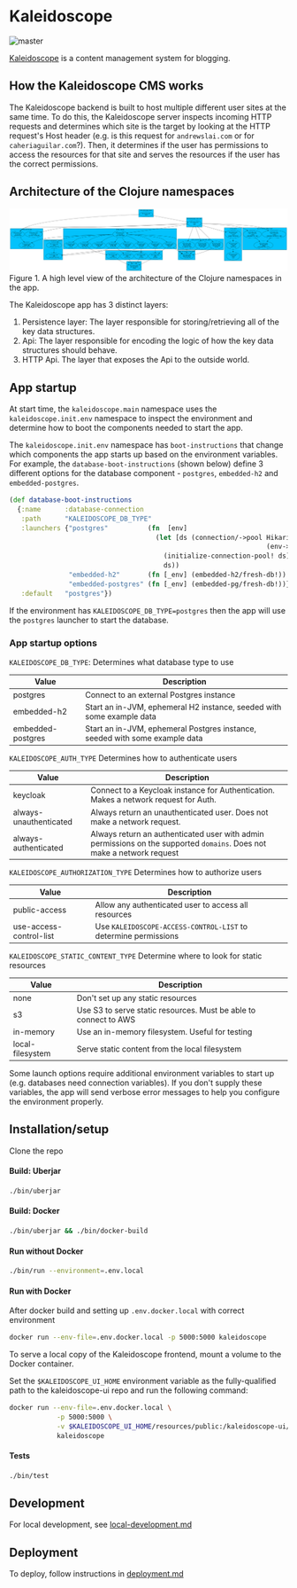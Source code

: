 # Kaleidoscope
![master](https://github.com/ALai57/kaleidoscope/actions/workflows/clojure.yml/badge.svg?branch=master)

[Kaleidoscope](https://kaleidoscope.pub) is a content management system for blogging.  

## How the Kaleidoscope CMS works
The Kaleidoscope backend is built to host multiple different user sites at the
same time. To do this, the Kaleidoscope server inspects incoming HTTP requests
and determines which site is the target by looking at the HTTP request's Host
header (e.g. is this request for `andrewslai.com` or for `caheriaguilar.com`?).
Then, it determines if the user has permissions to access the resources for that
site and serves the resources if the user has the correct permissions.

## Architecture of the Clojure namespaces

![Architecture](2023-04-25-architecture.svg)
Figure 1. A high level view of the architecture of the Clojure namespaces in the app.

The Kaleidoscope app has 3 distinct layers: 
1. Persistence layer: The layer responsible for storing/retrieving all of the
   key data structures. 
2. Api: The layer responsible for encoding the logic of how the key data
   structures should behave. 
3. HTTP Api. The layer that exposes the Api to the outside world.

## App startup 

At start time, the `kaleidoscope.main` namespace uses the
`kaleidoscope.init.env` namespace to inspect the environment and determine how
to boot the components needed to start the app.

The `kaleidoscope.init.env` namespace has `boot-instructions` that change which
components the app starts up based on the environment variables. For example,
the `database-boot-instructions` (shown below) define 3 different options for
the database component - `postgres`, `embedded-h2` and `embedded-postgres`. 

``` clojure
(def database-boot-instructions
  {:name      :database-connection
   :path      "KALEIDOSCOPE_DB_TYPE"
   :launchers {"postgres"          (fn  [env]
                                     (let [ds (connection/->pool HikariDataSource
                                                                 (env->pg-conn env))]
                                       (initialize-connection-pool! ds)
                                       ds))
               "embedded-h2"       (fn [_env] (embedded-h2/fresh-db!))
               "embedded-postgres" (fn [_env] (embedded-pg/fresh-db!))}
   :default   "postgres"})
```

If the environment has `KALEIDOSCOPE_DB_TYPE=postgres` then the app will use the
`postgres` launcher to start the database.

### App startup options

`KALEIDOSCOPE_DB_TYPE`: Determines what database type to use

| Value             | Description                                                                 |
|-------------------|-----------------------------------------------------------------------------|
| postgres          | Connect to an external Postgres instance                                    |
| embedded-h2       | Start an in-JVM, ephemeral H2 instance, seeded with some example data       |
| embedded-postgres | Start an in-JVM, ephemeral Postgres instance, seeded with some example data |



`KALEIDOSCOPE_AUTH_TYPE` Determines how to authenticate users

| Value                  | Description                                                                                                            |
|------------------------|------------------------------------------------------------------------------------------------------------------------|
| keycloak               | Connect to a Keycloak instance for Authentication. Makes a network request for Auth.                                   |
| always-unauthenticated | Always return an unauthenticated user. Does not make a network request.                                                |
| always-authenticated   | Always return an authenticated user with admin permissions on the supported `domains`. Does not make a network request |


`KALEIDOSCOPE_AUTHORIZATION_TYPE` Determines how to authorize users

| Value                   | Description                                                     |
|-------------------------|-----------------------------------------------------------------|
| public-access           | Allow any authenticated user to access all resources            |
| use-access-control-list | Use `KALEIDOSCOPE-ACCESS-CONTROL-LIST` to determine permissions |


`KALEIDOSCOPE_STATIC_CONTENT_TYPE` Determine where to look for static resources

| Value            | Description                                                      |
|------------------|------------------------------------------------------------------|
| none             | Don't set up any static resources                                |
| s3               | Use S3 to serve static resources. Must be able to connect to AWS |
| in-memory        | Use an in-memory filesystem. Useful for testing                  |
| local-filesystem | Serve static content from the local filesystem                   |

Some launch options require additional environment variables to start up (e.g.
databases need connection variables). If you don't supply these variables, the
app will send verbose error messages to help you configure the environment
properly.

## Installation/setup
Clone the repo

#### Build: Uberjar
```bash
./bin/uberjar
```

#### Build: Docker
```bash
./bin/uberjar && ./bin/docker-build
```

#### Run without Docker
``` bash
./bin/run --environment=.env.local
```

#### Run with Docker
After docker build and setting up `.env.docker.local` with correct environment

``` bash
docker run --env-file=.env.docker.local -p 5000:5000 kaleidoscope
```

To serve a local copy of the Kaleidoscope frontend, mount a volume to the Docker
container.

Set the `$KALEIDOSCOPE_UI_HOME` environment variable as the fully-qualified path
to the kaleidoscope-ui repo and run the following command:

``` bash
docker run --env-file=.env.docker.local \
            -p 5000:5000 \
            -v $KALEIDOSCOPE_UI_HOME/resources/public:/kaleidoscope-ui/resources/public \
            kaleidoscope
```

#### Tests
```bash
./bin/test
```

## Development
For local development, see [local-development.md](./docs/local-development.md)

## Deployment
To deploy, follow instructions in [deployment.md](./docs/deployment.md)
